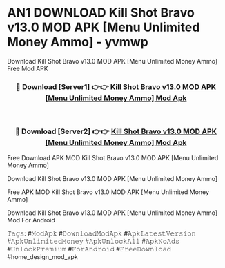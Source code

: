 # AN1 DOWNLOAD Kill Shot Bravo v13.0 MOD APK [Menu Unlimited Money Ammo] - yvmwp
Download Kill Shot Bravo v13.0 MOD APK [Menu Unlimited Money Ammo] Free Mod APK

<div align="center">
<h3>🔴 Download [Server1] 👉👉 <a href="https://apk-comot.site?title=Kill_Shot_Bravo_v13.0_MOD_APK_[Menu_Unlimited_Money_Ammo]">Kill Shot Bravo v13.0 MOD APK [Menu Unlimited Money Ammo] Mod Apk</a></h3><br>

<h3>🔴 Download [Server2] 👉👉 <a href="https://apk-comot.site?title=Kill_Shot_Bravo_v13.0_MOD_APK_[Menu_Unlimited_Money_Ammo]">Kill Shot Bravo v13.0 MOD APK [Menu Unlimited Money Ammo] Mod Apk</a></h3>
</div>


Free Download APK MOD Kill Shot Bravo v13.0 MOD APK [Menu Unlimited Money Ammo]

Download Kill Shot Bravo v13.0 MOD APK [Menu Unlimited Money Ammo] 

Free APK MOD Kill Shot Bravo v13.0 MOD APK [Menu Unlimited Money Ammo] 

Download Kill Shot Bravo v13.0 MOD APK [Menu Unlimited Money Ammo] Mod For Android

𝚃𝚊𝚐𝚜: #𝙼𝚘𝚍𝙰𝚙𝚔 #𝙳𝚘𝚠𝚗𝚕𝚘𝚊𝚍𝙼𝚘𝚍𝙰𝚙𝚔 #𝙰𝚙𝚔𝙻𝚊𝚝𝚎𝚜𝚝𝚅𝚎𝚛𝚜𝚒𝚘𝚗 #𝙰𝚙𝚔𝚄𝚗𝚕𝚒𝚖𝚒𝚝𝚎𝚍𝙼𝚘𝚗𝚎𝚢 #𝙰𝚙𝚔𝚄𝚗𝚕𝚘𝚌𝚔𝙰𝚕𝚕 #𝙰𝚙𝚔𝙽𝚘𝙰𝚍𝚜 #𝚄𝚗𝚕𝚘𝚌𝚔𝙿𝚛𝚎𝚖𝚒𝚞𝚖 #𝙵𝚘𝚛𝙰𝚗𝚍𝚛𝚘𝚒𝚍 #𝙵𝚛𝚎𝚎𝙳𝚘𝚠𝚗𝚕𝚘𝚊𝚍 #home_design_mod_apk